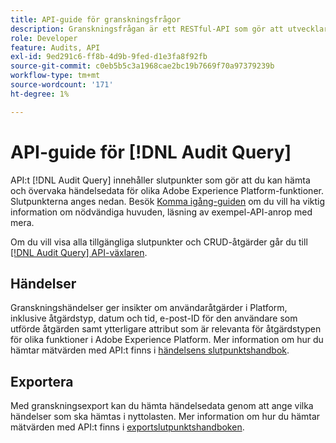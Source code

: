 ```yaml
---
title: API-guide för granskningsfrågor
description: Granskningsfrågan är ett RESTful-API som gör att utvecklare kan se vem som gjorde vilka åtgärder i Adobe Experience Platform.
role: Developer
feature: Audits, API
exl-id: 9ed291c6-ff8b-4d9b-9fed-d1e3fa8f92fb
source-git-commit: c0eb5b5c3a1968cae2bc19b7669f70a97379239b
workflow-type: tm+mt
source-wordcount: '171'
ht-degree: 1%

---
```


# API-guide för [!DNL Audit Query]

API:t [!DNL Audit Query] innehåller slutpunkter som gör att du kan hämta och övervaka händelsedata för olika Adobe Experience Platform-funktioner. Slutpunkterna anges nedan. Besök [Komma igång-guiden](./getting-started.md) om du vill ha viktig information om nödvändiga huvuden, läsning av exempel-API-anrop med mera.

Om du vill visa alla tillgängliga slutpunkter och CRUD-åtgärder går du till [[!DNL Audit Query] API-växlaren](https://www.adobe.io/experience-platform-apis/references/audit-query/).

## Händelser

Granskningshändelser ger insikter om användaråtgärder i Platform, inklusive åtgärdstyp, datum och tid, e-post-ID för den användare som utförde åtgärden samt ytterligare attribut som är relevanta för åtgärdstypen för olika funktioner i Adobe Experience Platform. Mer information om hur du hämtar mätvärden med API:t finns i [händelsens slutpunktshandbok](./events.md).

## Exportera

Med granskningsexport kan du hämta händelsedata genom att ange vilka händelser som ska hämtas i nyttolasten. Mer information om hur du hämtar mätvärden med API:t finns i [exportslutpunktshandboken](./export.md).
